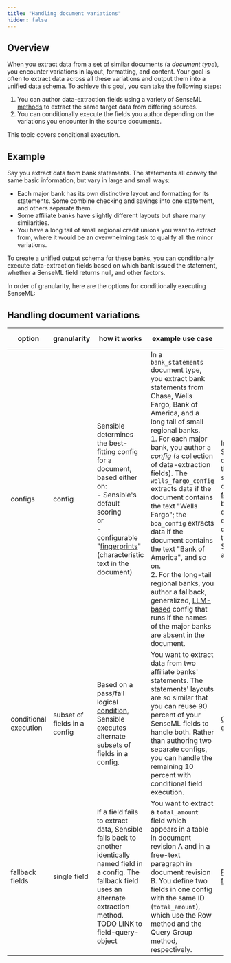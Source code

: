 ```yaml
---
title: "Handling document variations"
hidden: false
---
```


## Overview

When you extract data from a set of similar documents (a *document type*), you encounter variations in layout, formatting, and content. Your goal is often to extract data across all these variations and output them into a unified data schema. To achieve this goal, you can take the following steps:

1. You can author data-extraction fields using a variety of SenseML [methods](doc:senseml-reference-introduction) to extract the same target data from differing sources.
2. You can conditionally execute the fields you author depending on the variations you encounter in the source documents.

This topic covers conditional execution. 

## Example

 Say you extract data from bank statements. The statements all convey the same basic information, but vary in large and small ways:

-  Each major bank has its own distinctive layout and formatting for its statements. Some combine checking and savings into one statement, and others separate them.
- Some affiliate banks have slightly different layouts but share many similarities.
- You have a long tail of small regional credit unions you want to extract from, where it would be an overwhelming task to qualify all the minor variations.

To create a unified output schema for these banks, you can conditionally execute data-extraction fields based on which bank issued the statement, whether a SenseML field returns null, and other factors.

In order of granularity, here are the options for conditionally executing SenseML: 

## Handling document variations

| option                | granularity                  | how it works                                                 | example use case                                             | full example                                                 |
| --------------------- | ---------------------------- | ------------------------------------------------------------ | ------------------------------------------------------------ | ------------------------------------------------------------ |
| configs               | config                       | Sensible determines the best-fitting config for a document, based either on:<br/>- Sensible's default scoring<br/> or<br/>- configurable "[fingerprints](doc:fingerprint)" (characteristic text in the document) | In a `bank_statements` document type, you extract bank statements from Chase, Wells Fargo, Bank of America, and a long tail of small regional banks.<br/>1. For each major bank, you author a *config* (a collection of data-extraction fields). The `wells_fargo_config` extracts data if the document contains the text "Wells Fargo"; the `boa_config` extracts data if the document contains the text "Bank of America", and so on.<br/>2. For the long-tail regional banks, you author a fallback, generalized, [LLM-based](doc:llm-based-methods) config that runs if the names of the major banks are absent in the document. | Import Sensible out-of-the-box support for common [forms](doc:library-quickstart) and browse the configs in each document type in the Sensible app |
| conditional execution | subset of fields in a config | Based on a pass/fail logical [condition](doc:conditional), Sensible executes alternate subsets of fields in a config. | You want to extract data from two affiliate banks' statements. The statements' layouts are so similar that you can reuse 90 percent of your SenseML fields to handle both. Rather than authoring two separate configs, you can handle the remaining 10 percent with conditional field execution. | [Conditional execution](doc:conditional)           |
| fallback fields       | single field                 | If a field fails to extract data, Sensible falls back to another identically named field in a config. The fallback field uses an alternate extraction method. TODO LINK to field-query-object | You want to extract a `total_amount` field which appears in a table in document revision A and in a free-text paragraph in document revision B. You define two fields in one config with the same ID (`total_amount`), which use the Row method and the Query Group method, respectively. | [Fallback fields](doc:fallbacks#fallback-fields)             |

